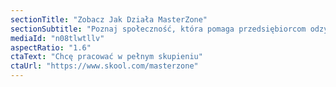 ```yaml
---
sectionTitle: "Zobacz Jak Działa MasterZone"
sectionSubtitle: "Poznaj społeczność, która pomaga przedsiębiorcom odzyskać fokus i produktywność"
mediaId: "n08tlwtllv"
aspectRatio: "1.6"
ctaText: "Chcę pracować w pełnym skupieniu"
ctaUrl: "https://www.skool.com/masterzone"
---
```

